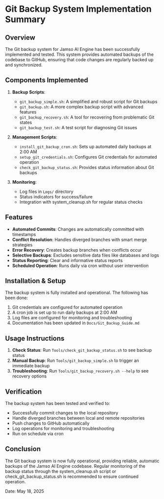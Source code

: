 # Git Backup System Implementation Summary

## Overview

The Git backup system for Jamso AI Engine has been successfully implemented and tested. This system provides automated backups of the codebase to GitHub, ensuring that code changes are regularly backed up and synchronized.

## Components Implemented

1. **Backup Scripts**:
   - `git_backup_simple.sh`: A simplified and robust script for Git backups
   - `git_backup.sh`: A more complex backup script with advanced features
   - `git_backup_recovery.sh`: A tool for recovering from problematic Git states
   - `git_backup_test.sh`: A test script for diagnosing Git issues

2. **Management Scripts**:
   - `install_git_backup_cron.sh`: Sets up automated daily backups at 2:00 AM
   - `setup_git_credentials.sh`: Configures Git credentials for automated operation
   - `check_git_backup_status.sh`: Provides status information about Git backups

3. **Monitoring**:
   - Log files in `Logs/` directory
   - Status indicators for success/failure
   - Integration with system_cleanup.sh for regular status checks

## Features

- **Automated Commits**: Changes are automatically committed with timestamps
- **Conflict Resolution**: Handles diverged branches with smart merge strategies
- **Error Recovery**: Creates backup branches when conflicts occur
- **Selective Backups**: Excludes sensitive data files like databases and logs
- **Status Reporting**: Clear and informative status reports
- **Scheduled Operation**: Runs daily via cron without user intervention

## Installation & Setup

The backup system is fully installed and operational. The following has been done:

1. Git credentials are configured for automated operation
2. A cron job is set up to run daily backups at 2:00 AM
3. Log files are configured for monitoring and troubleshooting
4. Documentation has been updated in `Docs/Git_Backup_Guide.md`

## Usage Instructions

1. **Check Status**: Run `Tools/check_git_backup_status.sh` to see backup status
2. **Manual Backup**: Run `Tools/git_backup_simple.sh` to trigger an immediate backup
3. **Troubleshooting**: Run `Tools/git_backup_recovery.sh --help` to see recovery options

## Verification

The backup system has been tested and verified to:
- Successfully commit changes to the local repository
- Handle diverged branches between local and remote repositories
- Push changes to GitHub automatically
- Log operations for monitoring and troubleshooting
- Run on schedule via cron

## Conclusion

The Git backup system is now fully operational, providing reliable, automatic backups of the Jamso AI Engine codebase. Regular monitoring of the backup status through the system_cleanup.sh script or check_git_backup_status.sh is recommended to ensure continued operation.

Date: May 18, 2025
